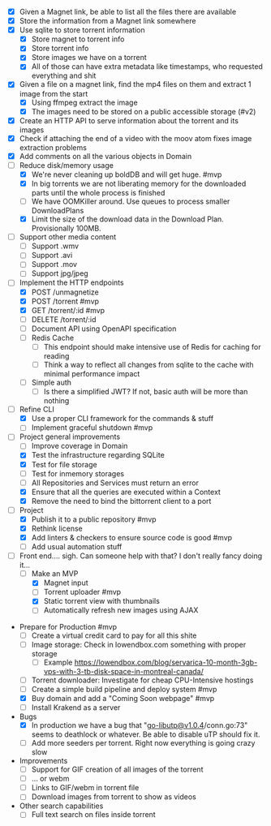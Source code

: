 - [x] Given a Magnet link, be able to list all the files there are available
- [x] Store the information from a Magnet link somewhere
- [x] Use sqlite to store torrent information
    - [x] Store magnet to torrent info
    - [x] Store torrent info
    - [x] Store images we have on a torrent
    - [x] All of those can have extra metadata like timestamps, who requested everything and shit
- [x] Given a file on a magnet link, find the mp4 files on them and extract 1 image from the start
    - [x] Using ffmpeg extract the image
    - [x] The images need to be stored on a public accessible storage (#v2)
- [x] Create an HTTP API to serve information about the torrent and its images
- [x] Check if attaching the end of a video with the moov atom fixes image extraction problems
- [x] Add comments on all the various objects in Domain
- [ ] Reduce disk/memory usage
    - [x] We're never cleaning up boldDB and will get huge. #mvp
    - [x] In big torrents we are not liberating memory for the downloaded parts until the whole process is finished
    - [ ] We have OOMKiller around. Use queues to process smaller DownloadPlans
    - [x] Limit the size of the download data in the Download Plan. Provisionally 100MB.
- [ ] Support other media content
    - [ ] Support .wmv
    - [ ] Support .avi
    - [ ] Support .mov
    - [ ] Support jpg/jpeg
- [ ] Implement the HTTP endpoints
    - [x] POST /unmagnetize
    - [x] POST /torrent #mvp
    - [x] GET /torrent/:id #mvp
    - [ ] DELETE /torrent/:id
    - [ ] Document API using OpenAPI specification
    - [ ] Redis Cache
        - [ ] This endpoint should make intensive use of Redis for caching for reading
        - [ ] Think a way to reflect all changes from sqlite to the cache with minimal performance impact
    - [ ] Simple auth
        - [ ] Is there a simplified JWT? If not, basic auth will be more than nothing
- [ ] Refine CLI
    - [x] Use a proper CLI framework for the commands & stuff
    - [ ] Implement graceful shutdown #mvp
- [ ] Project general improvements
    - [ ] Improve coverage in Domain
    - [x] Test the infrastructure regarding SQLite
    - [x] Test for file storage
    - [ ] Test for inmemory storages
    - [ ] All Repositories and Services must return an error
    - [x] Ensure that all the queries are executed within a Context
    - [x] Remove the need to bind the bittorrent client to a port
- [ ] Project
    - [x] Publish it to a public repository #mvp
    - [x] Rethink license
    - [x] Add linters & checkers to ensure source code is good #mvp
    - [ ] Add usual automation stuff
- [ ] Front end.... sigh. Can someone help with that? I don't really fancy doing it...
    - [ ] Make an MVP
        - [x] Magnet input
        - [ ] Torrent uploader #mvp
        - [x] Static torrent view with thumbnails
        - [ ] Automatically refresh new images using AJAX
- Prepare for Production #mvp
    - [ ] Create a virtual credit card to pay for all this shite
    - [ ] Image storage: Check in lowendbox.com something with proper storage
        - [ ] Example https://lowendbox.com/blog/servarica-10-month-3gb-vps-with-3-tb-disk-space-in-montreal-canada/
    - [ ] Torrent downloader: Investigate for cheap CPU-Intensive hostings
    - [ ] Create a simple build pipeline and deploy system #mvp
    - [x] Buy domain and add a "Coming Soon webpage" #mvp
    - [ ] Install Krakend as a server
- Bugs
    - [x] In production we have a bug that "go-libutp@v1.0.4/conn.go:73" seems to deathlock or whatever. Be able to
      disable uTP should fix it.
    - [ ] Add more seeders per torrent. Right now everything is going crazy slow
- Improvements
    - [ ] Support for GIF creation of all images of the torrent
    - [ ] ... or webm
    - [ ] Links to GIF/webm in torrent file
    - [ ] Download images from torrent to show as videos
- Other search capabilities
    - [ ] Full text search on files inside torrent
